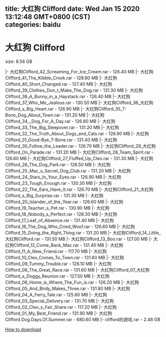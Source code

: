 
title: 大红狗 Clifford
date: Wed Jan 15 2020 13:12:48 GMT+0800 (CST)    
categories: baidu
---

# 大红狗 Clifford
size: 8.56 GB
 
 
|- 大红狗Clifford_42_Screaming_For_Ice_Cream.rar - 126.40 MB
|- 大红狗Clifford_41_The_Kibble_Crook.rar - 128.60 MB
|- 大红狗Clifford_40_Short_Changed.rar - 127.40 MB
|- 大红狗Clifford_39_Clothes_Don_t_Make_The_Dog.rar - 131.30 MB
|- 大红狗Clifford_38_A_Bunny_in_a_Haystack.rar - 126.40 MB
|- 大红狗Clifford_37_Who_Me_Jealous.rar - 130.50 MB
|- 大红狗Clifford_36_大红狗Clifford_s_Big_Heart.rar - 126.90 MB
|- 大红狗Clifford_35_T-Bone_Dog_About_Town.rar - 131.20 MB
|- 大红狗Clifford_34__Dog_For_A_Day.rar - 126.80 MB
|- 大红狗Clifford_33_The_Big_Sleepover.rar - 131.20 MB
|- 大红狗Clifford_32_The_Truth_About_Dogs_and_Cats.rar - 126.90 MB
|- 大红狗Clifford_31_Good-Bye_T-Bone.rar - 131.40 MB
|- 大红狗Clifford_30_Follow_the_Leader.rar - 126.70 MB
|- 大红狗Clifford_29_大红狗Clifford_On_Parade.rar - 131.20 MB
|- 大红狗Clifford_28_Team_Spirit.rar - 126.60 MB
|- 大红狗Clifford_27_Fluffed_Up_Cleo.rar - 131.30 MB
|- 大红狗Clifford_26_The_Dog_Park.rar - 126.50 MB
|- 大红狗Clifford_25_Mac_s_Secret_Dog_Club.rar - 131.20 MB
|- 大红狗Clifford_24_Stars_In_Your_Eyes.rar - 126.90 MB
|- 大红狗Clifford_23_Tough_Enough.rar - 130.30 MB
|- 大红狗Clifford_22_The_Ears_Have_It.rar - 126.70 MB
|- 大红狗Clifford_21_大红狗Clifford_s_Big_Surprise.rar - 131.30 MB
|- 大红狗Clifford_20_Islander_of_the_Year.rar - 126.60 MB
|- 大红狗Clifford_19_Teacher_s_Pet.rar - 130.90 MB
|- 大红狗Clifford_18_Nobody_s_Perfect.rar - 126.30 MB
|- 大红狗Clifford_17_Leaf_of_Absence.rar - 131.40 MB
|- 大红狗Clifford_16_The_Dog_Who_Cried_Woof.rar - 126.60 MB
|- 大红狗Clifford_15_Doing_the_Right_Thing.rar - 131.20 MB
|- 大红狗Clifford_14_Little_大红狗Clifford.rar - 131.50 MB
|- 大红狗Clifford_13_Boo.rar - 127.00 MB
|- 大红狗Clifford_12_Come_Back_Mac.rar - 131.40 MB
|- 大红狗Clifford_11_A_New_Friend.rar - 117.70 MB
|- 大红狗Clifford_10_Cleo_Comes_To_Town.rar - 131.60 MB
|- 大红狗Clifford_09_Tummy_Trouble.rar - 126.10 MB
|- 大红狗Clifford_08_The_Great_Race.rar - 131.60 MB
|- 大红狗Clifford_07_大红狗Clifford_s_Doggy_Reunion.rar - 127.50 MB
|- 大红狗Clifford_06_Home_is_Where_The_Fun_is.rar - 126.20 MB
|- 大红狗Clifford_05_And_Birdy_Makes_Three.rar - 131.80 MB
|- 大红狗Clifford_04_A_Ferry_Tale.rar - 125.60 MB
|- 大红狗Clifford_03_Special_Delivery.rar - 131.70 MB
|- 大红狗Clifford_02_Cleo_s_Fair_Share.rar - 117.20 MB
|- 大红狗Clifford_01_My_Best_Friend.rar - 131.90 MB
|- 大红狗Clifford.Dog.Days.Of.Summer.rar - 680.60 MB
|- clifford的游戏.rar - 2.48 GB

[How to download](https://bpcam.bemobtrk.com/go/2ceec3aa-1ca2-46d6-b9ff-aaa5c184517c?jno=344)